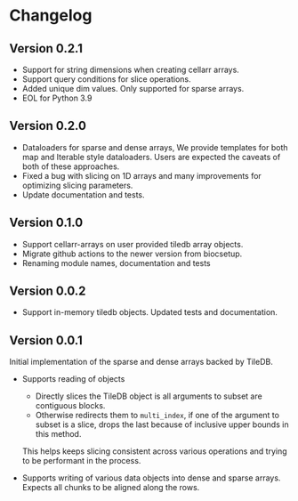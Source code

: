 # Changelog

## Version 0.2.1

- Support for string dimensions when creating cellarr arrays.
- Support query conditions for slice operations.
- Added unique dim values. Only supported for sparse arrays.
- EOL for Python 3.9

## Version 0.2.0

- Dataloaders for sparse and dense arrays, We provide templates for both map and Iterable style dataloaders. Users are expected the caveats of both of these approaches. 
- Fixed a bug with slicing on 1D arrays and many improvements for optimizing slicing parameters.
- Update documentation and tests.

## Version 0.1.0

- Support cellarr-arrays on user provided tiledb array objects.
- Migrate github actions to the newer version from biocsetup.
- Renaming module names, documentation and tests

## Version 0.0.2

- Support in-memory tiledb objects. Updated tests and documentation.

## Version 0.0.1

Initial implementation of the sparse and dense arrays backed by TileDB.

- Supports reading of objects
  - Directly slices the TileDB object is all arguments to subset are contiguous blocks.
  - Otherwise redirects them to `multi_index`, if one of the argument to subset is a slice, drops the last because of inclusive upper bounds in this method.

  This helps keeps slicing consistent across various operations and trying to be performant in the process.

- Supports writing of various data objects into dense and sparse arrays. Expects all chunks to be aligned along the rows.
